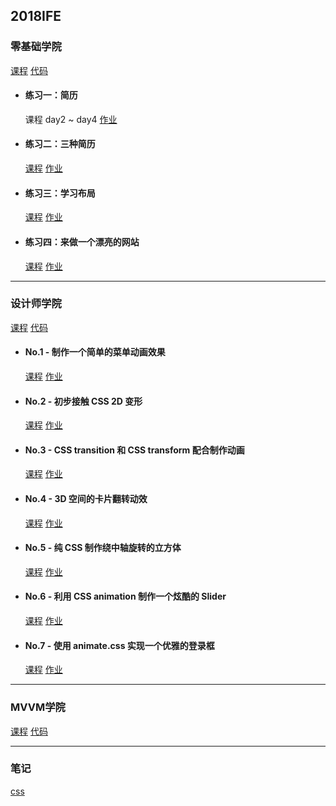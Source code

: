 ## 2018IFE

### 零基础学院

<a href="http://ife.baidu.com/college/detail/id/5" target="_blank">课程</a> [代码](https://github.com/xclazy/2018IFE/tree/master/basis)

* #### 练习一：简历

    课程 day2 ~ day4 <a href="https://xclazy.github.io/2018IFE/basis/exam/1/index.html" target="_blank">作业</a>


* #### 练习二：三种简历

    <a href="http://ife.baidu.com/course/detail/id/40" target="_blank">课程</a> <a href="https://xclazy.github.io/2018IFE/basis/exam/2/resume.html" target="_blank">作业</a>

* #### 练习三：学习布局

    <a href="http://ife.baidu.com/course/detail/id/42" target="_blank">课程</a> <a href="https://xclazy.github.io/2018IFE/basis/exam/3/index.html" target="_blank">作业</a>
    
* #### 练习四：来做一个漂亮的网站

    <a href="http://ife.baidu.com/course/detail/id/43" target="_blank">课程</a> <a href="https://xclazy.github.io/2018IFE/basis/exam/4/index.html" target="_blank">作业</a>
    
------------------------

### 设计师学院

<a href="http://ife.baidu.com/college/detail/id/8" target="_blank">课程</a> [代码](https://github.com/xclazy/2018IFE/tree/master/css)

* #### No.1 - 制作一个简单的菜单动画效果

    <a href="http://ife.baidu.com/course/detail/id/18" target="_blank">课程</a> <a href="https://xclazy.github.io/2018IFE/css/1-1/index.html" target="_blank">作业</a>

* #### No.2 - 初步接触 CSS 2D 变形

    <a href="http://ife.baidu.com/course/detail/id/29" target="_blank">课程</a> <a href="https://xclazy.github.io/2018IFE/css/2/index.html" target="_blank">作业</a>

* #### No.3 - CSS transition 和 CSS transform 配合制作动画

    <a href="http://ife.baidu.com/course/detail/id/30" target="_blank">课程</a> <a href="https://xclazy.github.io/2018IFE/css/3/index.html" target="_blank">作业</a>

* #### No.4 - 3D 空间的卡片翻转动效

    <a href="http://ife.baidu.com/course/detail/id/31" target="_blank">课程</a> <a href="https://xclazy.github.io/2018IFE/css/4/index.html" target="_blank">作业</a>

* #### No.5 - 纯 CSS 制作绕中轴旋转的立方体

    <a href="http://ife.baidu.com/course/detail/id/32" target="_blank">课程</a> <a href="https://xclazy.github.io/2018IFE/css/5/index.html" target="_blank">作业</a>

* #### No.6 - 利用 CSS animation 制作一个炫酷的 Slider

    <a href="http://ife.baidu.com/course/detail/id/33" target="_blank">课程</a> <a href="https://xclazy.github.io/2018IFE/css/6/index.html" target="_blank">作业</a>

* #### No.7 - 使用 animate.css 实现一个优雅的登录框

    <a href="http://ife.baidu.com/course/detail/id/34" target="_blank">课程</a> <a href="https://xclazy.github.io/2018IFE/css/7/" target="_blank">作业</a>
    
--------------------------

### MVVM学院

<a href="http://ife.baidu.com/college/detail/id/6" target="_blank">课程</a> [代码](https://github.com/xclazy/2018IFE/tree/master/mvvm)

--------------------------

### 笔记

<a href="https://github.com/xclazy/2018IFE/blob/master/note/css.md" target="_blank">css</a>
    
